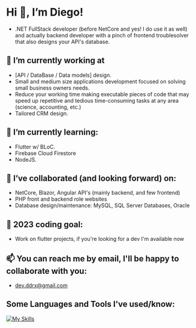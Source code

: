 # Hi 👋, I’m Diego!

- .NET FullStack developer (before NetCore and yes! I do use it as well) and actually backend developer with a pinch of frontend troublesolver that also designs your API's database.

## 🔭 I’m currently working at

- [API / DataBase / Data models] design.
- Small and medium size applications development focused on solving small business owners needs.
- Reduce your working time making executable pieces of code that may speed up repetitive and tedious time-consuming tasks at any area (science, accounting, etc.)
- Tailored CRM design.

## 🌱 I’m currently learning:
- Flutter w/ BLoC.
- Firebase Cloud Firestore
- NodeJS.

## 💞️ I’ve collaborated (and looking forward) on:
- NetCore, Blazor, Angular API's (mainly backend, and few frontend)
- PHP front and backend role websites
- Database design/maintenance: MySQL, SQL Server Databases, Oracle

## 🥅 2023 coding goal:
- Work on flutter projects, if you're looking for a dev I'm available now 

## 📫 You can reach me by email, I'll be happy to collaborate with you:
- dev.ddrx@gmail.com

## Some Languages and Tools I've used/know:

[![My Skills](https://skillicons.dev/icons?i=vscode,visualstudio,flutter,dotnet,cs,dart,js,html,css,github,git,firebase,php,xd,bootstrap,angular,discord,nodejs)](https://skillicons.dev)
